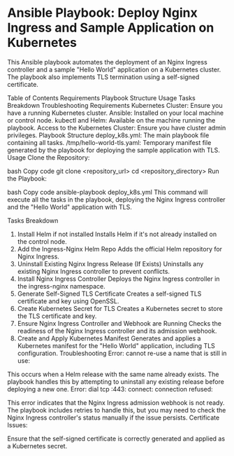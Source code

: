 # Ansible Playbook: Deploy Nginx Ingress and Sample Application on Kubernetes

This Ansible playbook automates the deployment of an Nginx Ingress controller and a sample "Hello World" application on a Kubernetes cluster. The playbook also implements TLS termination using a self-signed certificate.

Table of Contents
Requirements
Playbook Structure
Usage
Tasks Breakdown
Troubleshooting
Requirements
Kubernetes Cluster: Ensure you have a running Kubernetes cluster.
Ansible: Installed on your local machine or control node.
kubectl and Helm: Available on the machine running the playbook.
Access to the Kubernetes Cluster: Ensure you have cluster admin privileges.
Playbook Structure
deploy_k8s.yml: The main playbook file containing all tasks.
/tmp/hello-world-tls.yaml: Temporary manifest file generated by the playbook for deploying the sample application with TLS.
Usage
Clone the Repository:

bash
Copy code
git clone <repository_url>
cd <repository_directory>
Run the Playbook:

bash
Copy code
ansible-playbook deploy_k8s.yml
This command will execute all the tasks in the playbook, deploying the Nginx Ingress controller and the "Hello World" application with TLS.

Tasks Breakdown
1. Install Helm if not installed
Installs Helm if it's not already installed on the control node.
2. Add the Ingress-Nginx Helm Repo
Adds the official Helm repository for Nginx Ingress.
3. Uninstall Existing Nginx Ingress Release (If Exists)
Uninstalls any existing Nginx Ingress controller to prevent conflicts.
4. Install Nginx Ingress Controller
Deploys the Nginx Ingress controller in the ingress-nginx namespace.
5. Generate Self-Signed TLS Certificate
Creates a self-signed TLS certificate and key using OpenSSL.
6. Create Kubernetes Secret for TLS
Creates a Kubernetes secret to store the TLS certificate and key.
7. Ensure Nginx Ingress Controller and Webhook are Running
Checks the readiness of the Nginx Ingress controller and its admission webhook.
8. Create and Apply Kubernetes Manifest
Generates and applies a Kubernetes manifest for the "Hello World" application, including TLS configuration.
Troubleshooting
Error: cannot re-use a name that is still in use:

This occurs when a Helm release with the same name already exists. The playbook handles this by attempting to uninstall any existing release before deploying a new one.
Error: dial tcp <IP>:443: connect: connection refused:

This error indicates that the Nginx Ingress admission webhook is not ready. The playbook includes retries to handle this, but you may need to check the Nginx Ingress controller's status manually if the issue persists.
Certificate Issues:

Ensure that the self-signed certificate is correctly generated and applied as a Kubernetes secret.
